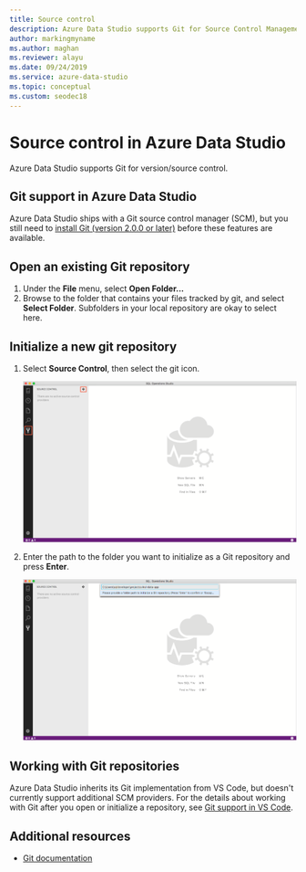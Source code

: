 ```yaml
---
title: Source control
description: Azure Data Studio supports Git for Source Control Management (SCM). Learn how to open an existing Git repository, and how to initialize a new one.
author: markingmyname
ms.author: maghan
ms.reviewer: alayu
ms.date: 09/24/2019
ms.service: azure-data-studio
ms.topic: conceptual
ms.custom: seodec18
---
```


# Source control in Azure Data Studio

Azure Data Studio supports Git for version/source control.

## Git support in Azure Data Studio

Azure Data Studio ships with a Git source control manager (SCM), but you still need to [install Git (version 2.0.0 or later)](https://git-scm.com/download) before these features are available.

## Open an existing Git repository

1. Under the **File** menu, select **Open Folder...**
2. Browse to the folder that contains your files tracked by git, and select **Select Folder**. Subfolders in your local repository are okay to select here.

## Initialize a new git repository

1. Select **Source Control**, then select the git icon.

   ![Source control git icon](media/source-control/source-control.png)

1. Enter the path to the folder you want to initialize as a Git repository and press **Enter**.

   ![initialize Git repository](media/source-control/initialize-git-repository.png)

## Working with Git repositories

Azure Data Studio inherits its Git implementation from VS Code, but doesn't currently support additional SCM providers. For the details about working with Git after you open or initialize a repository, see [Git support in VS Code](https://code.visualstudio.com/docs/editor/versioncontrol#_git-support).

## Additional resources

- [Git documentation](https://git-scm.com/documentation)
